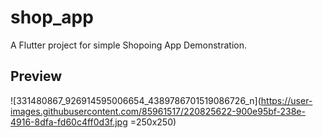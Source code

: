 # shop_app

A Flutter project for simple Shopoing App Demonstration.

## Preview

![331480867_926914595006654_4389786701519086726_n](https://user-images.githubusercontent.com/85961517/220825622-900e95bf-238e-4916-8dfa-fd60c4ff0d3f.jpg =250x250)

